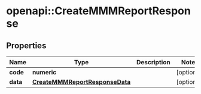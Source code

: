 # openapi::CreateMMMReportResponse


## Properties
Name | Type | Description | Notes
------------ | ------------- | ------------- | -------------
**code** | **numeric** |  | [optional] 
**data** | [**CreateMMMReportResponseData**](CreateMMMReportResponseData.md) |  | [optional] 


